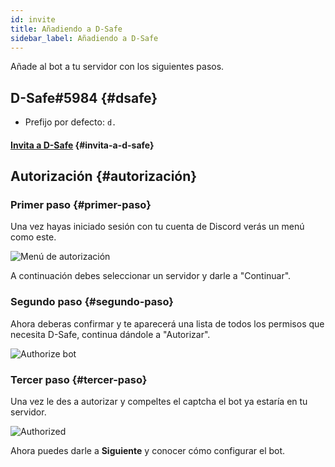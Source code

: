 ```yaml
---
id: invite
title: Añadiendo a D-Safe
sidebar_label: Añadiendo a D-Safe
---
```

Añade al bot a tu servidor con los siguientes pasos.

## D-Safe#5984 {#dsafe}
* Prefijo por defecto: `d.`

#### [Invita a D-Safe](https://discordsafe.com/invite) {#invita-a-d-safe}

## Autorización {#autorización}
### Primer paso {#primer-paso}
Una vez hayas iniciado sesión con tu cuenta de Discord verás un menú como este.

![Menú de autorización](https://i.imgur.com/HNX1oux.png)

A continuación debes seleccionar un servidor y darle a "Continuar".

### Segundo paso {#segundo-paso}
Ahora deberas confirmar y te aparecerá una lista de todos los permisos que necesita D-Safe, continua dándole a "Autorizar".

![Authorize bot](https://i.imgur.com/YMkJq8O.png)

### Tercer paso {#tercer-paso}
Una vez le des a autorizar y compeltes el captcha el bot ya estaría en tu servidor.

![Authorized](https://i.imgur.com/SY6g11E.png)

Ahora puedes darle a **Siguiente** y conocer cómo configurar el bot.